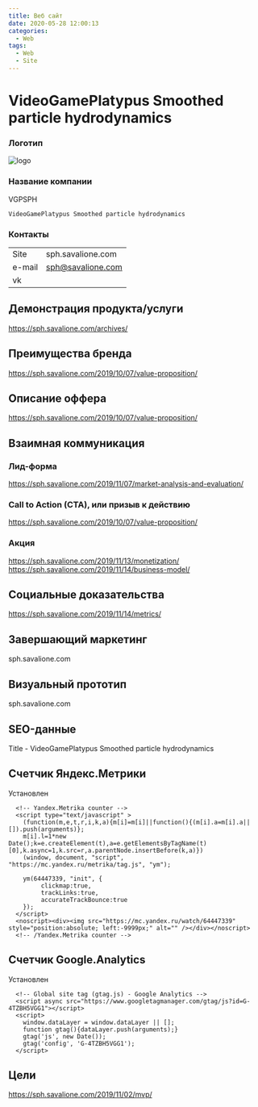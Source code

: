 ```yaml
---
title: Веб сайт
date: 2020-05-28 12:00:13
categories:
  - Web
tags:
  - Web
  - Site
---
```

# VideoGamePlatypus Smoothed particle hydrodynamics
### Логотип
![logo](/images/logo.png "Логотип" )
### Название компании
VGPSPH
```
VideoGamePlatypus Smoothed particle hydrodynamics
```
### Контакты

| | |
|---|---|
|Site| sph.savalione.com
|e-mail|sph@savalione.com
|vk| 

## Демонстрация продукта/услуги
https://sph.savalione.com/archives/

## Преимущества бренда
https://sph.savalione.com/2019/10/07/value-proposition/

## Описание оффера
https://sph.savalione.com/2019/10/07/value-proposition/

## Взаимная коммуникация
### Лид-форма
https://sph.savalione.com/2019/11/07/market-analysis-and-evaluation/
### Call to Action (CTA), или призыв к действию
https://sph.savalione.com/2019/10/07/value-proposition/
### Акция
https://sph.savalione.com/2019/11/13/monetization/
https://sph.savalione.com/2019/11/14/business-model/
## Социальные доказательства
https://sph.savalione.com/2019/11/14/metrics/
## Завершающий маркетинг
sph.savalione.com

## Визуальный прототип
sph.savalione.com

## SEO-данные
Title - VideoGamePlatypus Smoothed particle hydrodynamics
## Счетчик Яндекс.Метрики
Установлен
```
  <!-- Yandex.Metrika counter -->
  <script type="text/javascript" >
    (function(m,e,t,r,i,k,a){m[i]=m[i]||function(){(m[i].a=m[i].a||[]).push(arguments)};
    m[i].l=1*new Date();k=e.createElement(t),a=e.getElementsByTagName(t)[0],k.async=1,k.src=r,a.parentNode.insertBefore(k,a)})
    (window, document, "script", "https://mc.yandex.ru/metrika/tag.js", "ym");

    ym(64447339, "init", {
         clickmap:true,
         trackLinks:true,
         accurateTrackBounce:true
    });
  </script>
  <noscript><div><img src="https://mc.yandex.ru/watch/64447339" style="position:absolute; left:-9999px;" alt="" /></div></noscript>
  <!-- /Yandex.Metrika counter -->
```
## Счетчик Google.Analytics
Установлен
```
  <!-- Global site tag (gtag.js) - Google Analytics -->
  <script async src="https://www.googletagmanager.com/gtag/js?id=G-4TZBH5VGG1"></script>
  <script>
    window.dataLayer = window.dataLayer || [];
    function gtag(){dataLayer.push(arguments);}
    gtag('js', new Date());
    gtag('config', 'G-4TZBH5VGG1');
  </script>
```

## Цели
https://sph.savalione.com/2019/11/02/mvp/
